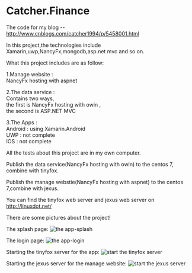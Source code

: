 # Catcher.Finance

The code for my blog --  http://www.cnblogs.com/catcher1994/p/5458001.html
 
In this project,the technologies include Xamarin,uwp,NancyFx,mongodb,asp.net mvc and so on.

What this project includes are as follow:

1.Manage website :  
NancyFx hosting with aspnet

2.The data service :  
Contains two ways,  
the first is NancyFx hosting with owin ,  
the second is ASP.NET MVC

3.The Apps :  
Android : using Xamarin.Android  
UWP : not complete  
IOS : not complete

All the tests about this project are in my own computer.

Publish the data service(NancyFx hosting with owin) to the centos 7, combine with tinyfox.

Publish the manage webstie(NancyFx hosting with aspnet) to the centos 7,combine with jexus.

You can find the tinyfox web server and jexus web server on http://linuxdot.net/

There are some pictures about the project!

The splash page:
![the app-splash](https://github.com/hwqdt/Catcher.Finance/blob/master/app-splash.png)

The login page:
![the app-login](https://github.com/hwqdt/Catcher.Finance/blob/master/app-login.png)

Starting the tinyfox server for the app:
![start the tinyfox server](https://github.com/hwqdt/Catcher.Finance/blob/master/tinyfox-server.png)

Starting the jexus server for the manage website:
![start the jexus server](https://github.com/hwqdt/Catcher.Finance/blob/master/jexus-server.png)

